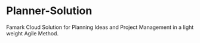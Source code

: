 # Planner-Solution
Famark Cloud Solution for Planning Ideas and Project Management in a light weight Agile Method.
